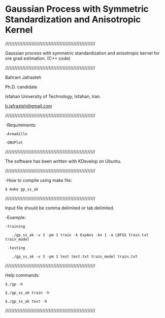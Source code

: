 
# Gaussian Process with Symmetric Standardization and Anisotropic Kernel


//////////////////////////////////////////////////////////

Gaussian process with symmetric standardization and anisotropic kernel for ore grad estimation. (C++ code) 

//////////////////////////////////////////////////////////

Bahram Jafrasteh

Ph.D. candidate

Isfahan University of Technology, Isfahan, Iran.

b.jafrasteh@gmail.com

//////////////////////////////////////////////////////////

-Requirements:

	-Armadillo

	-GNUPlot
	
//////////////////////////////////////////////////////////	

The software has been written with KDevelop on Ubuntu.

//////////////////////////////////////////////////////////

-How to compile using make file:
	
	$ make gp_ss_ak

//////////////////////////////////////////////////////////

Input file should be comma delimited or tab delimited.

-Example:
	
	-training
           
	   ./gp_ss_ak -v 3 -pm 1 train -k ExpAns -kn 1 -o LBFGS train.txt train_model
         
	 -testing
           
	   ./gp_ss_ak -v 3 -pm 1 test test.txt train_model train.txt

//////////////////////////////////////////////////////////

Help commands:

	$./gp -h
	
	$./gp_ss_ak train -h
	
	$./gp_ss_ak test -h

//////////////////////////////////////////////////////////

